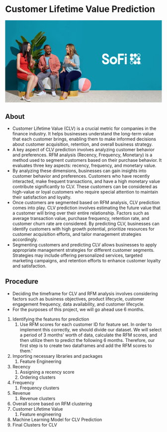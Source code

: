 # Customer Lifetime Value Prediction
![SoFi Logo](/images/sofi_customers.jpeg)
## About
* Customer Lifetime Value (CLV) is a crucial metric for companies in the finance industry. It helps businesses understand the long-term value that each customer brings, enabling them to make informed decisions about customer acquisition, retention, and overall business strategy.
* A key aspect of CLV prediction involves analyzing customer behavior and preferences. RFM analysis (Recency, Frequency, Monetary) is a method used to segment customers based on their purchase behavior. It evaluates three key aspects: recency, frequency, and monetary value.
* By analyzing these dimensions, businesses can gain insights into customer behavior and preferences. Customers who have recently interacted, make frequent transactions, and have a high monetary value contribute significantly to CLV. These customers can be considered as high-value or loyal customers who require special attention to maintain their satisfaction and loyalty.
* Once customers are segmented based on RFM analysis, CLV prediction comes into play. CLV prediction involves estimating the future value that a customer will bring over their entire relationship. Factors such as average transaction value, purchase frequency, retention rate, and customer churn rate are considered. By predicting CLV, businesses can identify customers with high growth potential, prioritize resources for customer acquisition efforts, and tailor management strategies accordingly.
* Segmenting customers and predicting CLV allows businesses to apply appropriate management strategies for different customer segments. Strategies may include offering personalized services, targeted marketing campaigns, and retention efforts to enhance customer loyalty and satisfaction.

## Procedure
* Deciding the timeframe for CLV and RFM analysis involves considering factors such as business objectives, product lifecycle, customer engagement frequency, data availability, and customer lifecycle.
* For the purposes of this project, we will go ahead use 6 months.
1. Identifying the features for prediction
    1. Use RFM scores for each customer ID for feature set. In order to implement this correctly, we should divide our dataset. We will select a period of 3 months' worth of data, calculate the RFM scores, and then utilize them to predict the following 6 months. Therefore, our first step is to create two dataframes and add the RFM scores to them.'
2. Importing necessary libraries and packages
    1. Feature Engineering
3. Recency
    1. Assigning a recency score
    2. Ordering clusters
4. Frequency
    1. Frequency clusters
5. Revenue
    1. Revenue clusters
6. Overall score based on RFM clustering
7. Customer Lifetime Value
    1. Feature engineering
8. Machine Learning Model for CLV Prediction
9. Final Clusters for CLV
